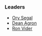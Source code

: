 ### Leaders

* [Ory Segal](mailto:orysegal@gmail.com)
* [Dean Agron](mailto:dean@oxeye.io)
* [Ron Vider](mailto:ron@oxeye.io)
